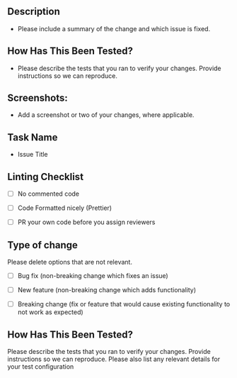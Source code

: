 
## Description
- Please include a summary of the change and which issue is fixed. 


## How Has This Been Tested?
- Please describe the tests that you ran to verify your changes. 
Provide instructions so we can reproduce. 


## Screenshots:
- Add a screenshot or two of your changes, where applicable.


## Task Name
- Issue Title


## Linting Checklist
- [ ] No commented code
- [ ] Code Formatted nicely (Prettier)
- [ ] PR your own code before you assign reviewers


## Type of change

Please delete options that are not relevant.

- [ ] Bug fix (non-breaking change which fixes an issue)
- [ ] New feature (non-breaking change which adds functionality)
- [ ] Breaking change (fix or feature that would cause existing functionality to not work as expected)


## How Has This Been Tested?
Please describe the tests that you ran to verify your changes. 
Provide instructions so we can reproduce. Please also list any relevant details for your test configuration




